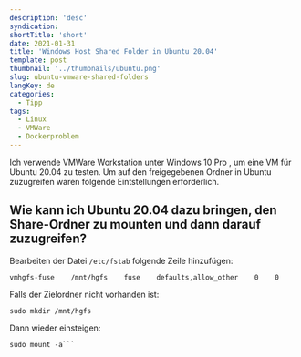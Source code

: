 ```yaml
---
description: 'desc'
syndication:
shortTitle: 'short'
date: 2021-01-31
title: 'Windows Host Shared Folder in Ubuntu 20.04'
template: post
thumbnail: '../thumbnails/ubuntu.png'
slug: ubuntu-vmware-shared-folders
langKey: de
categories:
  - Tipp
tags:
  - Linux
  - VMWare
  - Dockerproblem
---
```


Ich verwende VMWare Workstation unter Windows 10 Pro , um eine VM für Ubuntu 20.04 zu testen. Um auf den freigegebenen Ordner in Ubuntu zuzugreifen waren folgende Eintstellungen erforderlich.

## Wie kann ich Ubuntu 20.04 dazu bringen, den Share-Ordner zu mounten und dann darauf zuzugreifen?

Bearbeiten der Datei `/etc/fstab` folgende Zeile hinzufügen:

```
vmhgfs-fuse    /mnt/hgfs    fuse    defaults,allow_other    0    0
```

Falls der Zielordner nicht vorhanden ist:

```
sudo mkdir /mnt/hgfs
```

Dann wieder einsteigen:

````
sudo mount -a```
````
